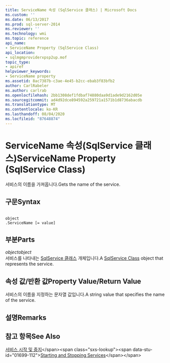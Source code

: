 ```yaml
---
title: ServiceName 속성 (SqlService 클래스) | Microsoft Docs
ms.custom: ''
ms.date: 06/13/2017
ms.prod: sql-server-2014
ms.reviewer: ''
ms.technology: wmi
ms.topic: reference
api_name:
- ServiceName Property (SqlService Class)
api_location:
- sqlmgmproviderxpsp2up.mof
topic_type:
- apiref
helpviewer_keywords:
- ServiceName property
ms.assetid: 8ac7387b-c3ae-4e45-b2cc-ebab3f83bfb2
author: CarlRabeler
ms.author: carlrab
ms.openlocfilehash: 2bb1308def1fdbaf74880daa9d1ade9d2162d05e
ms.sourcegitcommit: ad4d92dce894592a259721a1571b1d8736abacdb
ms.translationtype: MT
ms.contentlocale: ko-KR
ms.lasthandoff: 08/04/2020
ms.locfileid: "87648874"
---
```

# <a name="servicename-property-sqlservice-class"></a><span data-ttu-id="01699-102">ServiceName 속성(SqlService 클래스)</span><span class="sxs-lookup"><span data-stu-id="01699-102">ServiceName Property (SqlService Class)</span></span>
  <span data-ttu-id="01699-103">서비스의 이름을 가져옵니다.</span><span class="sxs-lookup"><span data-stu-id="01699-103">Gets the name of the service.</span></span>  
  
## <a name="syntax"></a><span data-ttu-id="01699-104">구문</span><span class="sxs-lookup"><span data-stu-id="01699-104">Syntax</span></span>  
  
```  
  
object  
.ServiceName [= value]  
```  
  
## <a name="parts"></a><span data-ttu-id="01699-105">부분</span><span class="sxs-lookup"><span data-stu-id="01699-105">Parts</span></span>  
 <span data-ttu-id="01699-106">*object*</span><span class="sxs-lookup"><span data-stu-id="01699-106">*object*</span></span>  
 <span data-ttu-id="01699-107">서비스를 나타내는 [SqlService 클래스](sqlservice-class.md) 개체입니다.</span><span class="sxs-lookup"><span data-stu-id="01699-107">A [SqlService Class](sqlservice-class.md) object that represents the service.</span></span>  
  
## <a name="property-valuereturn-value"></a><span data-ttu-id="01699-108">속성 값/반환 값</span><span class="sxs-lookup"><span data-stu-id="01699-108">Property Value/Return Value</span></span>  
 <span data-ttu-id="01699-109">서비스의 이름을 지정하는 문자열 값입니다.</span><span class="sxs-lookup"><span data-stu-id="01699-109">A string value that specifies the name of the service.</span></span>  
  
## <a name="remarks"></a><span data-ttu-id="01699-110">설명</span><span class="sxs-lookup"><span data-stu-id="01699-110">Remarks</span></span>  
  
## <a name="see-also"></a><span data-ttu-id="01699-111">참고 항목</span><span class="sxs-lookup"><span data-stu-id="01699-111">See Also</span></span>  
 <span data-ttu-id="01699-112">[서비스 시작 및 중지](https://technet.microsoft.com/library/ms174886\(v=sql.105\).aspx)</span><span class="sxs-lookup"><span data-stu-id="01699-112">[Starting and Stopping Services](https://technet.microsoft.com/library/ms174886\(v=sql.105\).aspx)</span></span>  
  
  
